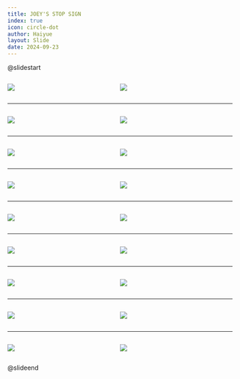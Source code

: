 ```yaml
---
title: JOEY'S STOP SIGN
index: true
icon: circle-dot
author: Haiyue
layout: Slide
date: 2024-09-23
---
```

 
@slidestart

<div style="display:flex">
<div style="flex:1">

![](https://raw.githubusercontent.com/yclord/reading/refs/heads/master/english/Level-L/JOEY'S%20STOP%20SIGN/001.webp)
</div>
<div style="flex:1">

![](https://raw.githubusercontent.com/yclord/reading/refs/heads/master/english/Level-L/JOEY'S%20STOP%20SIGN/002.webp)
</div>
</div>

---

<div style="display:flex">
<div style="flex:1">

![](https://raw.githubusercontent.com/yclord/reading/refs/heads/master/english/Level-L/JOEY'S%20STOP%20SIGN/003.webp)
</div>
<div style="flex:1">

![](https://raw.githubusercontent.com/yclord/reading/refs/heads/master/english/Level-L/JOEY'S%20STOP%20SIGN/004.webp)
</div>
</div>

---

<div style="display:flex">
<div style="flex:1">

![](https://raw.githubusercontent.com/yclord/reading/refs/heads/master/english/Level-L/JOEY'S%20STOP%20SIGN/005.webp)
</div>
<div style="flex:1">

![](https://raw.githubusercontent.com/yclord/reading/refs/heads/master/english/Level-L/JOEY'S%20STOP%20SIGN/006.webp)
</div>
</div>

---

<div style="display:flex">
<div style="flex:1">

![](https://raw.githubusercontent.com/yclord/reading/refs/heads/master/english/Level-L/JOEY'S%20STOP%20SIGN/007.webp)
</div>
<div style="flex:1">

![](https://raw.githubusercontent.com/yclord/reading/refs/heads/master/english/Level-L/JOEY'S%20STOP%20SIGN/008.webp)
</div>
</div>

---

<div style="display:flex">
<div style="flex:1">

![](https://raw.githubusercontent.com/yclord/reading/refs/heads/master/english/Level-L/JOEY'S%20STOP%20SIGN/009.webp)
</div>
<div style="flex:1">

![](https://raw.githubusercontent.com/yclord/reading/refs/heads/master/english/Level-L/JOEY'S%20STOP%20SIGN/010.webp)
</div>
</div>

---

<div style="display:flex">
<div style="flex:1">

![](https://raw.githubusercontent.com/yclord/reading/refs/heads/master/english/Level-L/JOEY'S%20STOP%20SIGN/011.webp)
</div>
<div style="flex:1">

![](https://raw.githubusercontent.com/yclord/reading/refs/heads/master/english/Level-L/JOEY'S%20STOP%20SIGN/012.webp)
</div>
</div>

---

<div style="display:flex">
<div style="flex:1">

![](https://raw.githubusercontent.com/yclord/reading/refs/heads/master/english/Level-L/JOEY'S%20STOP%20SIGN/013.webp)
</div>
<div style="flex:1">

![](https://raw.githubusercontent.com/yclord/reading/refs/heads/master/english/Level-L/JOEY'S%20STOP%20SIGN/014.webp)
</div>
</div>

---

<div style="display:flex">
<div style="flex:1">

![](https://raw.githubusercontent.com/yclord/reading/refs/heads/master/english/Level-L/JOEY'S%20STOP%20SIGN/015.webp)
</div>
<div style="flex:1">

![](https://raw.githubusercontent.com/yclord/reading/refs/heads/master/english/Level-L/JOEY'S%20STOP%20SIGN/016.webp)
</div>
</div>

---

<div style="display:flex">
<div style="flex:1">

![](https://raw.githubusercontent.com/yclord/reading/refs/heads/master/english/Level-L/JOEY'S%20STOP%20SIGN/017.webp)
</div>
<div style="flex:1">

![](https://raw.githubusercontent.com/yclord/reading/refs/heads/master/english/Level-L/JOEY'S%20STOP%20SIGN/018.webp)
</div>
</div>

@slideend